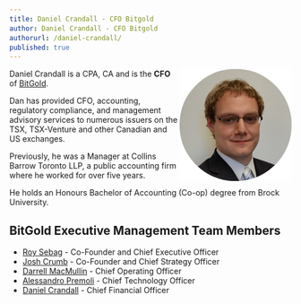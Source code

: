 ```yaml
---
title: Daniel Crandall - CFO Bitgold
author: Daniel Crandall - CFO Bitgold
authorurl: /daniel-crandall/
published: true
---
```


<img src="/images/daniel-crandall.png" alt="Daniel Crandall" align="right">

Daniel Crandall is a CPA, CA and is the <b>CFO</b> of <a href="/bitgold/">BitGold</a>.

Dan has provided CFO, accounting, regulatory compliance, and management advisory services to numerous issuers on the TSX, TSX-Venture and other Canadian and US exchanges.

Previously, he was a Manager at Collins Barrow Toronto LLP, a public accounting firm where he worked for over five years.

He holds an Honours Bachelor of Accounting (Co-op) degree from Brock University.


## BitGold Executive Management Team Members

<ul><li><a href="/roy-sebag/">Roy Sebag</a> - Co-Founder and Chief Executive Officer</li>
<li><a href="/josh-crumb/">Josh Crumb</a> - Co-Founder and Chief Strategy Officer</li>
<li><a href="/darrell-macmullin/">Darrell MacMullin</a> - Chief Operating Officer</li>
<li><a href="/alessandro-premoli/">Alessandro Premoli</a> - Chief Technology Officer</li>
<li><a href="/daniel-crandall/">Daniel Crandall</a> - Chief Financial Officer</li></ul>